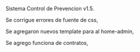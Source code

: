 Sistema Control de Prevencion v1.5.

Se corrigue errores de fuente de css, 

Se agregaron nuevos template para al home-admin, 

Se agrego funciona de contratos,


